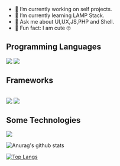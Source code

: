 
- 🔭 I’m currently working on self projects.
- 🌱 I’m currently learning  LAMP Stack.
- 💬 Ask me about UI,UX,JS,PHP and Shell.
- 👀 Fun fact: I am cute 🙄

## Programming Languages

<img src="https://camo.githubusercontent.com/a3774bfb4084a2537678ae44170ae34d82b832d4/68747470733a2f2f696d672e736869656c64732e696f2f62616467652f2d7068702d3030303030303f7374796c653d666c6174266c6f676f3d706870">
<img src="https://camo.githubusercontent.com/6fb36c0979d0f1b1a68e7e10a5d5d2a37440ab6a/68747470733a2f2f696d672e736869656c64732e696f2f62616467652f2d4a6176615363726970742d3030303030303f7374796c653d666c6174266c6f676f3d6a617661736372697074">

## Frameworks
<br>
<img src="https://camo.githubusercontent.com/576ebe349e4cf57b93de7dd00e50aaec16583e1d/68747470733a2f2f696d672e736869656c64732e696f2f62616467652f2d6c61726176656c2d3030303030303f7374796c653d666c6174266c6f676f3d6c61726176656c">
<img src="https://camo.githubusercontent.com/e1770e5e0de280c026f6d12b14a5b24747a1f3cd/68747470733a2f2f696d672e736869656c64732e696f2f62616467652f2d5655452532306a732d3030303030303f7374796c653d666c6174266c6f676f3d5675652e6a73">

## Some Technologies

<img src="https://camo.githubusercontent.com/e5b599791fd4e8a9f6ad998541082174cc8cf16f/68747470733a2f2f696d672e736869656c64732e696f2f62616467652f2d4769742d3232323232323f7374796c653d666c6174266c6f676f3d676974266c6f676f436f6c6f723d463035303332">

![Anurag's github stats](https://github-readme-stats.vercel.app/api?username=amm834&show_icons=true&theme=dracula)


[![Top Langs](https://github-readme-stats.vercel.app/api/top-langs/?username=amm834&layout=compact)](https://github.com/anuraghazra/github-readme-stats)



